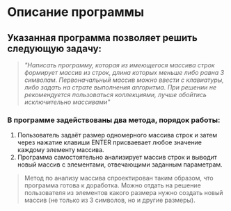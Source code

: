 # Описание программы 
## Указанная программа позволяет решить следующую задачу:
>*"Написать программу, которая из имеющегося массива строк формирует массив из строк, длина которых меньше либо равна 3 символам. Первоначальный массив можно ввести с клавиатуры, либо задать на страте выполнения алгоритма. При решении не рекомендуется пользоваться коллекциями, лучше обойтись исключительно массивами"* 

### В программе задействованы два метода, порядок работы:
1. Пользователь задаёт размер одномерного массива строк и затем через нажатие клавиши ENTER присваевает любое значение каждому элементу массива.
2. Программа самостоятельно анализирует массив строк и выводит новый массив с элементами, отвечающими заданным параметрам.

>Метод по анализу массива спроектирован таким образом, что программа готова к доработка. Можно отдать на решение пользователя из элементов какого размера нужно создать новый массив (не только из 3 символов, но и другие размеры).